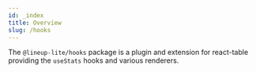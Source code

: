 ```yaml
---
id: _index
title: Overview
slug: /hooks
---
```


The `@lineup-lite/hooks` package is a plugin and extension for react-table providing the `useStats` hooks and various renderers.